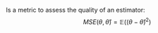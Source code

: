 Is a metric to assess the quality of an estimator:
$$
MSE(\theta,\hat{\theta}) = \mathbb{E}((\theta-\hat{\theta})^2)
$$